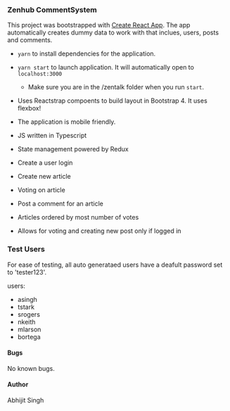 ### Zenhub CommentSystem

This project was bootstrapped with [Create React App](https://github.com/facebookincubator/create-react-app).
The app automatically creates dummy data to work with that inclues, users, posts and comments.

- `yarn` to install dependencies for the application.
- `yarn start` to launch application. It will automatically open to `localhost:3000`
  - Make sure you are in the /zentalk folder when you run `start`.

- Uses Reactstrap compoents to build layout in Bootstrap 4. It uses flexbox!
- The application is mobile friendly.
- JS written in Typescript
- State management powered by Redux
- Create a user login
- Create new article
- Voting on article
- Post a comment for an article
- Articles ordered by most number of votes
- Allows for voting and creating new post only if logged in

### Test Users

For ease of testing, all auto generataed users have a deafult password set to 'tester123'. 

users:
- asingh
- tstark
- srogers
- nkeith
- mlarson
- bortega

#### Bugs

No known bugs.

#### Author
Abhijit Singh